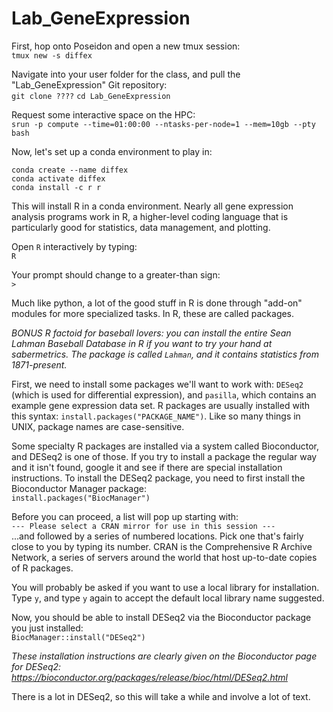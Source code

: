 # Lab_GeneExpression

First, hop onto Poseidon and open a new tmux session:\
`tmux new -s diffex`

Navigate into your user folder for the class, and pull the "Lab_GeneExpression" Git repository:\
`git clone ????`
`cd Lab_GeneExpression`

Request some interactive space on the HPC:\
`srun -p compute --time=01:00:00 --ntasks-per-node=1 --mem=10gb --pty bash` 

Now, let's set up a conda environment to play in:

```
conda create --name diffex
conda activate diffex
conda install -c r r
```

This will install R in a conda environment. Nearly all gene expression analysis programs work in R, a higher-level coding language that is particularly good for statistics, data management, and plotting.

Open `R` interactively by typing:\
`R`

Your prompt should change to a greater-than sign:\
`>`

Much like python, a lot of the good stuff in R is done through "add-on" modules for more specialized tasks. In R, these are called packages.

*BONUS R factoid for baseball lovers: you can install the entire Sean Lahman Baseball Database in R if you want to try your hand at sabermetrics. The package is called `Lahman`, and it contains statistics from 1871-present.*

First, we need to install some packages we'll want to work with: `DESeq2` (which is used for differential expression), and `pasilla`, which contains an example gene expression data set. R packages are usually installed with this syntax: `install.packages("PACKAGE_NAME")`. Like so many things in UNIX, package names are case-sensitive.

Some specialty R packages are installed via a system called Bioconductor, and DESeq2 is one of those. If you try to install a package the regular way and it isn't found, google it and see if there are special installation instructions. To install the DESeq2 package, you need to first install the Bioconductor Manager package:\
`install.packages("BiocManager")`

Before you can proceed, a list will pop up starting with:\
`--- Please select a CRAN mirror for use in this session ---`\
...and followed by a series of numbered locations. Pick one that's fairly close to you by typing its number. CRAN is the Comprehensive R Archive Network, a series of servers around the world that host up-to-date copies of R packages.

You will probably be asked if you want to use a local library for installation. Type `y`, and type `y` again to accept the default local library name suggested.

Now, you should be able to install DESeq2 via the Bioconductor package you just installed:\
`BiocManager::install("DESeq2")`

*These installation instructions are clearly given on the Bioconductor page for DESeq2: https://bioconductor.org/packages/release/bioc/html/DESeq2.html*

There is a lot in DESeq2, so this will take a while and involve a lot of text.





